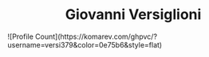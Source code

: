 <!-- INTRODUCTION -->
<h1 align="center">Giovanni Versiglioni</h1>
![Profile Count](https://komarev.com/ghpvc/?username=versi379&color=0e75b6&style=flat)
